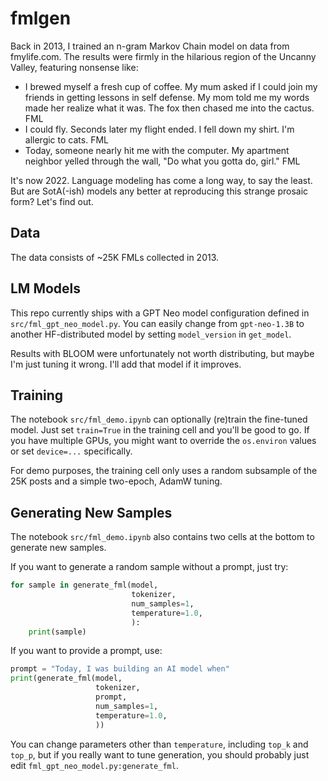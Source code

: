 # fmlgen

Back in 2013, I trained an n-gram Markov Chain model on data from fmylife.com.  The results were firmly in the 
hilarious region of the Uncanny Valley, featuring nonsense like:

 * I brewed myself a fresh cup of coffee. My mum asked if I could join my friends in getting lessons in self defense. My mom told me my words made her realize what it was. The fox then chased me into the cactus. FML
 * I could fly. Seconds later my flight ended. I fell down my shirt. I'm allergic to cats. FML
 * Today, someone nearly hit me with the computer. My apartment neighbor yelled through the wall, "Do what you gotta do, girl." FML

It's now 2022.  Language modeling has come a long way, to say the least.  But are SotA(-ish) models any better
at reproducing this strange prosaic form?  Let's find out.

## Data
The data consists of ~25K FMLs collected in 2013.

## LM Models
This repo currently ships with a GPT Neo model configuration defined in
`src/fml_gpt_neo_model.py`.  You can easily change from `gpt-neo-1.3B` to 
another HF-distributed model by setting `model_version` in `get_model`.

Results with BLOOM were unfortunately not worth distributing, but maybe I'm just tuning
it wrong.  I'll add that model if it improves.

## Training
The notebook `src/fml_demo.ipynb` can optionally (re)train the fine-tuned model.  Just set
`train=True` in the training cell and you'll be good to go.  If you have multiple GPUs, you might
want to override the `os.environ` values or set `device=...` specifically.

For demo purposes, the training cell only uses a random subsample of the 25K posts and
a simple two-epoch, AdamW tuning.

## Generating New Samples
The notebook `src/fml_demo.ipynb` also contains two cells at the bottom to generate new samples.

If you want to generate a random sample without a prompt, just try:
```python
for sample in generate_fml(model,
                           tokenizer,
                           num_samples=1,
                           temperature=1.0,
                           ):
    print(sample)
```

If you want to provide a prompt, use:
```python
prompt = "Today, I was building an AI model when"
print(generate_fml(model,
                   tokenizer,
                   prompt,
                   num_samples=1,
                   temperature=1.0,
                   ))
```

You can change parameters other than `temperature`, including `top_k` and `top_p`, but if you really want to tune
generation, you should probably just edit `fml_gpt_neo_model.py:generate_fml`.